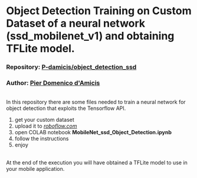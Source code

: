 # Object Detection Training on Custom Dataset of a neural network (ssd_mobilenet_v1) and obtaining TFLite model.
### Repository: <a href="https://github.com/P-damicis/object_detection_ssd.git">P-damicis/object_detection_ssd</a>
### Author: <a href="https://github.com/P-damicis">Pier Domenico d'Amicis</a>
<br>
In this repository there are some files needed to train a neural network for object detection that exploits the Tensorflow API.
<ol>
  <li>get your custom dataset
  <li>upload it to <i><a href="roboflow.com">roboflow.com</a></i>
  <li>open COLAB notebook <b>MobileNet_ssd_Object_Detection.ipynb</b>
  <li>follow the instructions
  <li>enjoy
</ol>
<br>
At the end of the execution you will have obtained a TFLite model to use in your mobile application.

